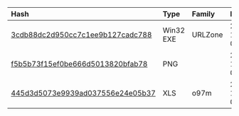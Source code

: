 |Hash|Type|Family|First_Seen|Name|
|:--|:--|:--|:--|:--|
|[3cdb88dc2d950cc7c1ee9b127cadc788](https://www.virustotal.com/gui/file/3cdb88dc2d950cc7c1ee9b127cadc788)|Win32 EXE|URLZone|2018-10-24 07:29:35|mksettting|
|[f5b5b73f15ef0be666d5013820bfab78](https://www.virustotal.com/gui/file/f5b5b73f15ef0be666d5013820bfab78)|PNG||2018-10-24 07:17:17|/data/cfs/malshare/f5b5b73f15ef0be666d5013820bfab78|
|[445d3d5073e9939ad037556e24e05b37](https://www.virustotal.com/gui/file/445d3d5073e9939ad037556e24e05b37)|XLS|o97m|2018-10-24 06:14:29|3D"DOC2410201810416969.xls"|
